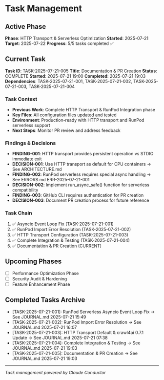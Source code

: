 # Task Management

## Active Phase
**Phase**: HTTP Transport & Serverless Optimization
**Started**: 2025-07-21
**Target**: 2025-07-22
**Progress**: 5/5 tasks completed ✅

## Current Task
**Task ID**: TASK-2025-07-21-005
**Title**: Documentation & PR Creation
**Status**: COMPLETE
**Started**: 2025-07-21 19:00
**Completed**: 2025-07-21 19:03
**Dependencies**: TASK-2025-07-21-001, TASK-2025-07-21-002, TASK-2025-07-21-003, TASK-2025-07-21-004

### Task Context
<!-- Critical information needed to resume this task -->
- **Previous Work**: Complete HTTP Transport & RunPod Integration phase
- **Key Files**: All configuration files updated and tested
- **Environment**: Production-ready with HTTP transport and RunPod serverless support
- **Next Steps**: Monitor PR review and address feedback

### Findings & Decisions
- **FINDING-001**: HTTP transport provides persistent operation vs STDIO immediate exit
- **DECISION-001**: Use HTTP transport as default for CPU containers → See ARCHITECTURE.md
- **FINDING-002**: RunPod serverless requires special async handling → See ERRORS.md ERR-2025-07-21-001
- **DECISION-002**: Implement run_async_safe() function for serverless compatibility
- **FINDING-003**: GitHub CLI requires authentication for PR creation
- **DECISION-003**: Document PR creation process for future reference

### Task Chain
1. ✅ Asyncio Event Loop Fix (TASK-2025-07-21-001)
2. ✅ RunPod Import Error Resolution (TASK-2025-07-21-002)
3. ✅ HTTP Transport Configuration (TASK-2025-07-21-003)
4. ✅ Complete Integration & Testing (TASK-2025-07-21-004)
5. ✅ Documentation & PR Creation (CURRENT)

## Upcoming Phases
<!-- Future work not yet started -->
- [ ] Performance Optimization Phase
- [ ] Security Audit & Hardening
- [ ] Feature Enhancement Phase

## Completed Tasks Archive
<!-- Recent completions for quick reference -->
- [TASK-2025-07-21-001]: RunPod Serverless Asyncio Event Loop Fix → See JOURNAL.md 2025-07-21 15:49
- [TASK-2025-07-21-002]: RunPod Import Error Resolution → See JOURNAL.md 2025-07-21 16:07
- [TASK-2025-07-21-003]: HTTP Transport Default & crawl4ai 0.7.1 Update → See JOURNAL.md 2025-07-21 07:38
- [TASK-2025-07-21-004]: Complete Integration & Testing → See JOURNAL.md 2025-07-21 19:03
- [TASK-2025-07-21-005]: Documentation & PR Creation → See JOURNAL.md 2025-07-21 19:03

---

*Task management powered by Claude Conductor*